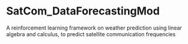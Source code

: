 # SatCom_DataForecastingMod
A reinforcement learning framework on weather prediction using linear algebra and calculus, to predict satellite communication frequencies
